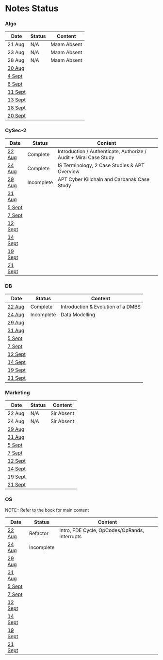 # Notes Status

### Algo

| Date    | Status | Content     |
| ------- | ------ | ----------- |
| 21 Aug  | N/A    | Maam Absent |
| 23 Aug  | N/A    | Maam Absent |
| 28 Aug  | N/A    | Maam Absent |
| [30 Aug](Algo/Algo%2030%20August,%202023.md)  |        |             |
| [4 Sept](Marketing/Marketing%204%20September,%202023.md)  |        |             |
| [6 Sept](Marketing/Marketing%206%20September,%202023.md)  |        |             |
| [11 Sept](Marketing/Marketing%2011%20September,%202023.md) |        |             |
| [13 Sept](Marketing/Marketing%2013%20September,%202023.md) |        |             |
| [18 Sept](Marketing/Marketing%2018%20September,%202023.md) |        |             |
| [20 Sept](Marketing/Marketing%2020%20September,%202023.md) |        |             |

### CySec-2

| Date                                                  | Status     | Content                                                            |
| ----------------------------------------------------- | ---------- | ------------------------------------------------------------------ |
| [22 Aug](CySec-2/CySec2%2022%20August,%202023.md)     | Complete   | Introduction / Authenticate, Authorize / Audit  + Mirai Case Study |
| [24 Aug](CySec-2/CySec2%2024%20August,%202023.md)     | Complete   | IS Terminology, 2 Case Studies & APT Overview                      |
| [29 Aug](CySec-2/CySec2%2029%20August,%202023.md)     | Incomplete | APT Cyber Killchain and Carbanak Case Study                        |
| [31 Aug](CySec-2/CySec2%2031%20August,%202023.md)     |            |                                                                    |
| [5 Sept](CySec-2/CySec2%205%20September,%202023.md)   |            |                                                                    |
| [7 Sept](CySec-2/CySec2%207%20September,%202023.md)   |            |                                                                    |
| [12 Sept](CySec-2/CySec2%2012%20September,%202023.md) |            |                                                                    |
| [14 Sept](CySec-2/CySec2%2014%20September,%202023.md) |            |                                                                    |
| [19 Sept](CySec-2/CySec2%2019%20September,%202023.md) |            |                                                                    |
| [21 Sept](CySec-2/CySec2%2021%20September,%202023.md) |            |                                                                    |

### DB

| Date                                         | Status     | Content                            |
| -------------------------------------------- | ---------- | ---------------------------------- |
| [22 Aug](DB/DB%2022%20August,%202023.md)     | Complete   | Introduction & Evolution of a DMBS |
| [24 Aug](DB/DB%2024%20August,%202023.md)     | Incomplete | Data Modelling                     |
| [29 Aug](DB/DB%2029%20August,%202023.md)     |            |                                    |
| [31 Aug](DB/DB%2031%20August,%202023.md)     |            |                                    |
| [5 Sept](DB/DB%205%20September,%202023.md)   |            |                                    |
| [7 Sept](DB/DB%207%20September,%202023.md)   |            |                                    |
| [12 Sept](DB/DB%2012%20September,%202023.md) |            |                                    |
| [14 Sept](DB/DB%2014%20September,%202023.md) |            |                                    |
| [19 Sept](DB/DB%2019%20September,%202023.md) |            |                                    |
| [21 Sept](DB/DB%2021%20September,%202023.md) |            |                                    |

### Marketing

| Date                                                       | Status | Content    |
| ---------------------------------------------------------- | ------ | ---------- |
| 22 Aug                                                     | N/A    | Sir Absent |
| 24 Aug                                                     | N/A    | Sir Absent |
| [29 Aug](Marketing/Marketing%2029%20August,%202023.md)     |        |            |
| [31 Aug](Marketing/Marketing%2031%20August,%202023.md)     |        |            |
| [5 Sept](Marketing/Marketing%205%20September,%202023.md)   |        |            |
| [7 Sept](Marketing/Marketing%207%20September,%202023.md)   |        |            |
| [12 Sept](Marketing/Marketing%2012%20September,%202023.md) |        |            |
| [14 Sept](Marketing/Marketing%2014%20September,%202023.md) |        |            |
| [19 Sept](Marketing/Marketing%2019%20September,%202023.md) |        |            |
| [21 Sept](Marketing/Marketing%2021%20September,%202023.md) |        |            |

### OS

NOTE:: Refer to the book for main content

| Date   | Status     | Content                                       |
| ------ | ---------- | --------------------------------------------- |
| [22 Aug](OS/OS%2022%20August,%202023.md) | Refactor   | Intro, FDE Cycle, OpCodes/OpRands, Interrupts |
| [24 Aug](OS/OS%2024%20August,%202023.md) | Incomplete |                                               |
| [29 Aug](OS/OS%2029%20August,%202023.md)  |            |                                                                    |
| [31 Aug](OS/OS%2031%20August,%202023.md)  |            |                                                                    |
| [5 Sept](OS/OS%205%20September,%202023.md)  |            |                                                                    |
| [7 Sept](OS/OS%207%20September,%202023.md)  |            |                                                                    |
| [12 Sept](OS/OS%2012%20September,%202023.md) |            |                                                                    |
| [14 Sept](OS/OS%2014%20September,%202023.md) |            |                                                                    |
| [19 Sept](OS/OS%2019%20September,%202023.md) |            |                                                                    |
| [21 Sept](OS/OS%2021%20September,%202023.md) |            |                                                                    |
